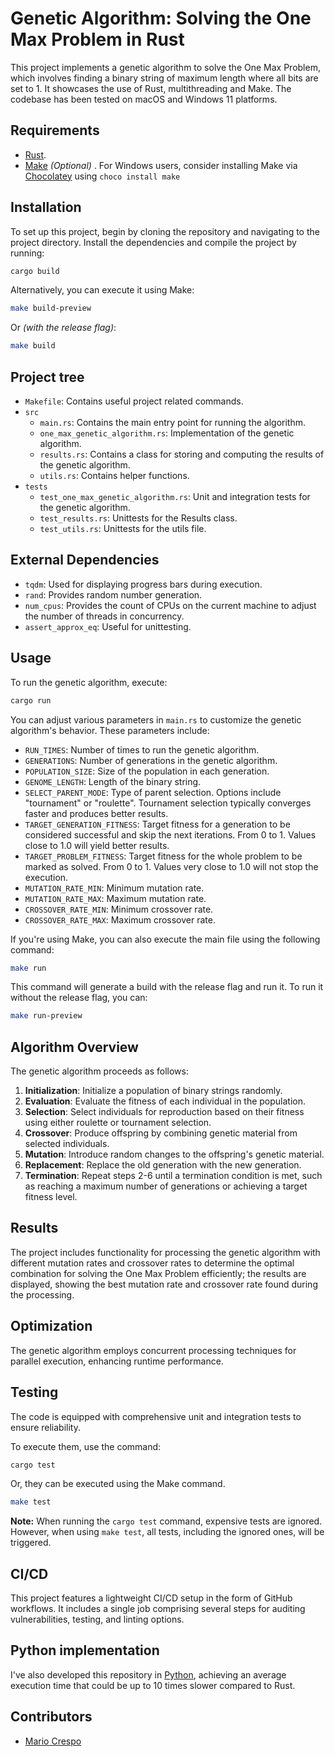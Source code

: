 
# Genetic Algorithm: Solving the One Max Problem in Rust

This project implements a genetic algorithm to solve the One Max Problem, which involves finding a binary string of maximum length where all bits are set to 1. It showcases the use of Rust, multithreading and Make. The codebase has been tested on macOS and Windows 11 platforms.

## Requirements

- [Rust](https://www.rust-lang.org/tools/install).
- [Make](https://www.gnu.org/software/make/) *(Optional)* . For Windows users, consider installing Make via [Chocolatey](https://chocolatey.org/install) using  ` choco install make `

## Installation

To set up this project, begin by cloning the repository and navigating to the project directory. Install the dependencies and compile the project by running:

```bash
cargo build
```

Alternatively, you can execute it using Make:

```bash
make build-preview
```

Or *(with the release flag)*:

```bash
make build
```

## Project tree

- `Makefile`: Contains useful project related commands.
- `src`
  - `main.rs`: Contains the main entry point for running the algorithm.
  - `one_max_genetic_algorithm.rs`: Implementation of the genetic algorithm.
  - `results.rs`: Contains a class for storing and computing the results of the genetic algorithm.
  - `utils.rs`: Contains helper functions.
- `tests`
  - `test_one_max_genetic_algorithm.rs`: Unit and integration tests for the genetic algorithm.
  - `test_results.rs`: Unittests for the Results class.
  - `test_utils.rs`: Unittests for the utils file.

## External Dependencies

- `tqdm`: Used for displaying progress bars during execution.
- `rand`: Provides random number generation.
- `num_cpus`: Provides the count of CPUs on the current machine to adjust the number of threads in concurrency.
- `assert_approx_eq`: Useful for unittesting.

## Usage

To run the genetic algorithm, execute:

```bash
cargo run
```

You can adjust various parameters in `main.rs` to customize the genetic algorithm's behavior. These parameters include:

- `RUN_TIMES`: Number of times to run the genetic algorithm.
- `GENERATIONS`: Number of generations in the genetic algorithm.
- `POPULATION_SIZE`: Size of the population in each generation.
- `GENOME_LENGTH`: Length of the binary string.
- `SELECT_PARENT_MODE`: Type of parent selection. Options include "tournament" or "roulette". Tournament selection typically converges faster and produces better results.
- `TARGET_GENERATION_FITNESS`: Target fitness for a generation to be considered successful and skip the next iterations. From 0 to 1. Values close to 1.0 will yield better results.
- `TARGET_PROBLEM_FITNESS`: Target fitness for the whole problem to be marked as solved. From 0 to 1. Values very close to 1.0 will not stop the execution.
- `MUTATION_RATE_MIN`: Minimum mutation rate.
- `MUTATION_RATE_MAX`: Maximum mutation rate.
- `CROSSOVER_RATE_MIN`: Minimum crossover rate.
- `CROSSOVER_RATE_MAX`: Maximum crossover rate.

If you're using Make, you can also execute the main file using the following command:

```bash
make run
```

This command will generate a build with the release flag and run it. To run it without the release flag, you can:

```bash
make run-preview
```

## Algorithm Overview

The genetic algorithm proceeds as follows:

1. **Initialization**: Initialize a population of binary strings randomly.
2. **Evaluation**: Evaluate the fitness of each individual in the population.
3. **Selection**: Select individuals for reproduction based on their fitness using either roulette or tournament selection.
4. **Crossover**: Produce offspring by combining genetic material from selected individuals.
5. **Mutation**: Introduce random changes to the offspring's genetic material.
6. **Replacement**: Replace the old generation with the new generation.
7. **Termination**: Repeat steps 2-6 until a termination condition is met, such as reaching a maximum number of generations or achieving a target fitness level.

## Results

The project includes functionality for processing the genetic algorithm with different mutation rates and crossover rates to determine the optimal combination for solving the One Max Problem efficiently; the results are displayed, showing the best mutation rate and crossover rate found during the processing.

## Optimization

The genetic algorithm employs concurrent processing techniques for parallel execution, enhancing runtime performance.

## Testing

The code is equipped with comprehensive unit and integration tests to ensure reliability.

To execute them, use the command:

```bash
cargo test
```

Or, they can be executed using the Make command.

```bash
make test
```

**Note:** When running the `cargo test` command, expensive tests are ignored. However, when using `make test`, all tests, including the ignored ones, will be triggered.

## CI/CD

This project features a lightweight CI/CD setup in the form of GitHub workflows. It includes a single job comprising several steps for auditing vulnerabilities, testing, and linting options.

## Python implementation

I've also developed this repository in [Python](https://github.com/mcrespoae/one-max-genetic-algorithm-python), achieving an average execution time that could be up to 10 times slower compared to Rust.

## Contributors

- [Mario Crespo](https://github.com/mcrespoae)

